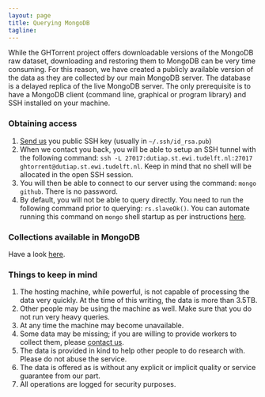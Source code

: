 ```yaml
---
layout: page
title: Querying MongoDB 
tagline: 
---
```


While the GHTorrent project offers downloadable versions of the MongoDB raw
dataset, downloading and restoring them to MongoDB can be very time consuming.
For this reason, we have created a publicly available version of the data as
they are collected by our main MongoDB server. 
The database is a delayed replica of the live MongoDB server.
The only prerequisite is to have a MongoDB client (command line, graphical
or program library) and SSH installed on your machine. 

### Obtaining access

1. [Send us](mailto:gousiosg@gmail.com) you public SSH key (usually in `~/.ssh/id_rsa.pub`)
2. When we contact you back, you will be able to setup an SSH tunnel with the
following command: `ssh -L 27017:dutiap.st.ewi.tudelft.nl:27017 ghtorrent@dutiap.st.ewi.tudelft.nl`. 
Keep in mind that no shell will be allocated in the open SSH session. 
3. You will then be able to connect to our server using the command: `mongo
github`. There is no password.
4. By default, you will not be able to query directly. You need to run the 
following command prior to querying: `rs.slaveOk()`. You can automate
running this command on `mongo` shell startup as per instructions 
[here](http://stackoverflow.com/a/15623540/51681).

### Collections available in MongoDB

Have a look [here](mongo.html).

### Things to keep in mind

1. The hosting machine, while powerful, is not capable of processing the data
very quickly. At the time of this writing, the data is more than 3.5TB.
2. Other people may be using the machine as well. Make sure that you do not run
very heavy queries.
3. At any time the machine may become unavailable.
4. Some data may be missing; if you are willing to provide workers to collect
them, please [contact us](mailto:gousiosg@gmail.com).
5. The data is provided in kind to help other people to do research with. Please
do not abuse the service.
6. The data is offered as is without any explicit or implicit quality or service guarantee from our part.
7. All operations are logged for security purposes. 
